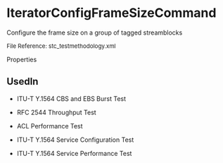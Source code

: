 # IteratorConfigFrameSizeCommand

Configure the frame size on a group of tagged streamblocks

<font size="2">File Reference: stc_testmethodology.xml</font>

<text>Properties</text>

## UsedIn
* ITU-T Y.1564 CBS and EBS Burst Test

* RFC 2544 Throughput Test

* ACL Performance Test

* ITU-T Y.1564 Service Configuration Test

* ITU-T Y.1564 Service Performance Test

